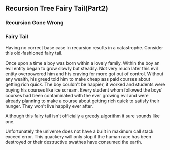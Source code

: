 ## Recursion Tree Fairy Tail(Part2)



### Recursion Gone Wrong

### Fairy Tail
Having no correct base case in recursion results in a catastrophe. Consider this old-fashioned fairy tail.

Once upon a time a boy was born within a lovely family. Within the boy an evil entity began to grow slowly but steadily.
Not very much later this evil entity overpowered him and his craving for more got out of control. Without any wealth, his 
greed told him to make cheap ass paid courses about getting rich quick. The boy couldn't be happier, it worked and students were
buying his courses like ice scream. Every student whom followed the boys' courses had been contaminated with the ever growing evil
and were already planning to make a course about getting rich quick to satisfy their hunger. They won't live happily ever after.

Although this fairy tail isn't officially a [greedy algorithm](https://en.wikipedia.org/wiki/Greedy_algorithm) it sure sounds like one. 

Unfortunately the universe does not have a built in maximum call stack exceed error. 
This quackery will only stop if the human race has been destroyed or their destructive swathes have consumed the
earth.



